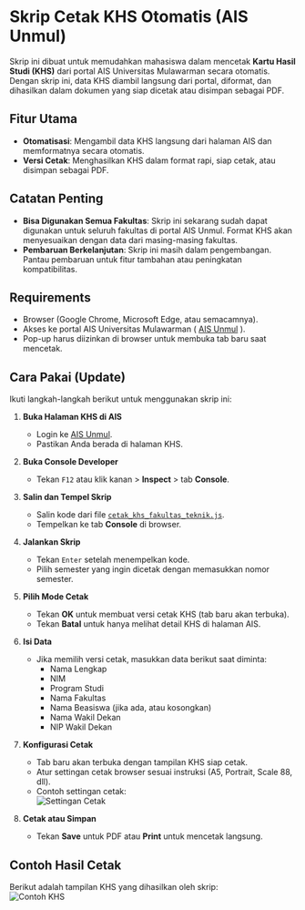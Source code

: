 # Skrip Cetak KHS Otomatis (AIS Unmul)

Skrip ini dibuat untuk memudahkan mahasiswa dalam mencetak **Kartu Hasil Studi (KHS)** dari portal AIS Universitas Mulawarman secara otomatis. Dengan skrip ini, data KHS diambil langsung dari portal, diformat, dan dihasilkan dalam dokumen yang siap dicetak atau disimpan sebagai PDF.

## Fitur Utama
- **Otomatisasi**: Mengambil data KHS langsung dari halaman AIS dan memformatnya secara otomatis.
- **Versi Cetak**: Menghasilkan KHS dalam format rapi, siap cetak, atau disimpan sebagai PDF.

## Catatan Penting
- **Bisa Digunakan Semua Fakultas**: Skrip ini sekarang sudah dapat digunakan untuk seluruh fakultas di portal AIS Unmul. Format KHS akan menyesuaikan dengan data dari masing-masing fakultas.
- **Pembaruan Berkelanjutan**: Skrip ini masih dalam pengembangan. Pantau pembaruan untuk fitur tambahan atau peningkatan kompatibilitas.

## Requirements
- Browser (Google Chrome, Microsoft Edge, atau semacamnya).
- Akses ke portal AIS Universitas Mulawarman ( [AIS Unmul](https://ais.unmul.ac.id) ).
- Pop-up harus diizinkan di browser untuk membuka tab baru saat mencetak.


## Cara Pakai (Update)
Ikuti langkah-langkah berikut untuk menggunakan skrip ini:

1. **Buka Halaman KHS di AIS**
   - Login ke [AIS Unmul](https://ais.unmul.ac.id/mahasiswa/khs).
   - Pastikan Anda berada di halaman KHS.

2. **Buka Console Developer**
   - Tekan `F12` atau klik kanan > **Inspect** > tab **Console**.

3. **Salin dan Tempel Skrip**
   - Salin kode dari file [`cetak_khs_fakultas_teknik.js`](cetak_khs_fakultas_teknik.js).
   - Tempelkan ke tab **Console** di browser.

4. **Jalankan Skrip**
   - Tekan `Enter` setelah menempelkan kode.
   - Pilih semester yang ingin dicetak dengan memasukkan nomor semester.

5. **Pilih Mode Cetak**
   - Tekan **OK** untuk membuat versi cetak KHS (tab baru akan terbuka).
   - Tekan **Batal** untuk hanya melihat detail KHS di halaman AIS.

6. **Isi Data**
   - Jika memilih versi cetak, masukkan data berikut saat diminta:
     - Nama Lengkap
     - NIM
     - Program Studi
     - Nama Fakultas
     - Nama Beasiswa (jika ada, atau kosongkan)
     - Nama Wakil Dekan
     - NIP Wakil Dekan

7. **Konfigurasi Cetak**
   - Tab baru akan terbuka dengan tampilan KHS siap cetak.
   - Atur settingan cetak browser sesuai instruksi (A5, Portrait, Scale 88, dll).
   - Contoh settingan cetak:  
     ![Settingan Cetak](https://cdn.discordapp.com/attachments/1372924635129188394/1392380735595352064/80b9132b-9524-4007-8849-76e6d1274c1c.png?ex=686f531c&is=686e019c&hm=8092c29516919db9e447489003daa464e04d0b9faadee2471e0294a190154d14&)

8. **Cetak atau Simpan**
   - Tekan **Save** untuk PDF atau **Print** untuk mencetak langsung.

## Contoh Hasil Cetak
Berikut adalah tampilan KHS yang dihasilkan oleh skrip:  
![Contoh KHS](https://media.discordapp.net/attachments/1372924635129188394/1392380924171124736/10190B1D-6E1E-4DA6-889A-B83418D6E910.png?ex=686f5349&is=686e01c9&hm=f9b92e8c85b3fc94f874db42a703f32435b508d7c50fc56b92832a48fe2e1d53&=&format=webp&quality=lossless&width=654&height=925)